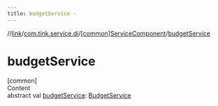```yaml
---
title: budgetService -
---
```

//[link](../../index.md)/[com.tink.service.di](../index.md)/[[common]ServiceComponent](index.md)/[budgetService](budget-service.md)



# budgetService  
[common]  
Content  
abstract val [budgetService](budget-service.md): [BudgetService](../../com.tink.service.budget/[common]-budget-service/index.md)  



